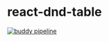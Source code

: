 # react-dnd-table
[![buddy pipeline](https://app.buddy.works/nexus87/react-dnd-table/pipelines/pipeline/59673/badge.svg?token=34827c71d239368f74707e7f64064c62d1fc8ee9af5920b6c8215b220a740a8d "buddy pipeline")](https://app.buddy.works/nexus87/react-dnd-table/pipelines/pipeline/59673)
